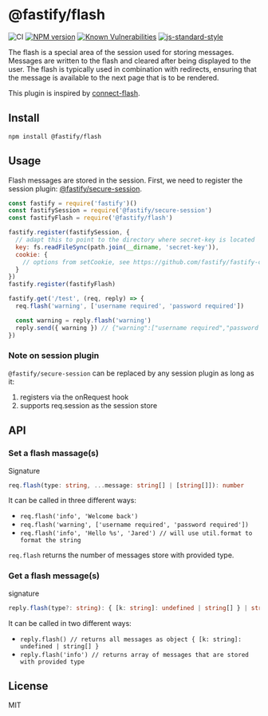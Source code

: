 # @fastify/flash

![CI](https://github.com/fastify/fastify-flash/workflows/CI/badge.svg)
[![NPM version](https://img.shields.io/npm/v/@fastify/flash.svg?style=flat)](https://www.npmjs.com/package/@fastify/flash)
[![Known Vulnerabilities](https://snyk.io/test/github/fastify/fastify-flash/badge.svg)](https://snyk.io/test/github/fastify/fastify-flash)
[![js-standard-style](https://img.shields.io/badge/code%20style-standard-brightgreen.svg?style=flat)](https://standardjs.com/)

The flash is a special area of the session used for storing messages. Messages are written to the flash and cleared after being displayed to the user. The flash is typically used in combination with redirects, ensuring that the message is available to the next page that is to be rendered.

This plugin is inspired by [connect-flash](https://github.com/jaredhanson/connect-flash).

## Install
`npm install @fastify/flash`

## Usage
Flash messages are stored in the session. First, we need to register the session plugin: [@fastify/secure-session](https://www.npmjs.com/package/@fastify/secure-session).

``` javascript
const fastify = require('fastify')()
const fastifySession = require('@fastify/secure-session')
const fastifyFlash = require('@fastify/flash')

fastify.register(fastifySession, {
  // adapt this to point to the directory where secret-key is located
  key: fs.readFileSync(path.join(__dirname, 'secret-key')),
  cookie: {
    // options from setCookie, see https://github.com/fastify/fastify-cookie
  }
})
fastify.register(fastifyFlash)

fastify.get('/test', (req, reply) => {
  req.flash('warning', ['username required', 'password required'])

  const warning = reply.flash('warning')
  reply.send({ warning }) // {"warning":["username required","password required"]}
})
```

### Note on session plugin
`@fastify/secure-session` can be replaced by any session plugin as long as it:

1. registers via the onRequest hook
2. supports req.session as the session store


## API
### Set a flash massage(s)
Signature
``` typescript
req.flash(type: string, ...message: string[] | [string[]]): number
```
It can be called in three different ways:
- `req.flash('info', 'Welcome back')`
- `req.flash('warning', ['username required', 'password required'])`
- `req.flash('info', 'Hello %s', 'Jared') // will use util.format to format the string`

`req.flash` returns the number of messages store with provided type.

### Get a flash message(s)
signature
``` typescript
reply.flash(type?: string): { [k: string]: undefined | string[] } | string[]
```
It can be called in two different ways:
- `reply.flash() // returns all messages as object { [k: string]: undefined | string[] }`
- `reply.flash('info') // returns array of messages that are stored with provided type`

## License

MIT
